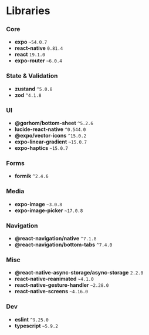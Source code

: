 # Libraries

### Core

- **expo** `~54.0.7`
- **react-native** `0.81.4`
- **react** `19.1.0`
- **expo-router** `~6.0.4`

### State & Validation

- **zustand** `^5.0.8`
- **zod** `^4.1.8`

### UI

- **@gorhom/bottom-sheet** `^5.2.6`
- **lucide-react-native** `^0.544.0`
- **@expo/vector-icons** `^15.0.2`
- **expo-linear-gradient** `~15.0.7`
- **expo-haptics** `~15.0.7`

### Forms

- **formik** `^2.4.6`

### Media

- **expo-image** `~3.0.8`
- **expo-image-picker** `~17.0.8`

### Navigation

- **@react-navigation/native** `^7.1.8`
- **@react-navigation/bottom-tabs** `^7.4.0`

### Misc

- **@react-native-async-storage/async-storage** `2.2.0`
- **react-native-reanimated** `~4.1.0`
- **react-native-gesture-handler** `~2.28.0`
- **react-native-screens** `~4.16.0`

### Dev

- **eslint** `^9.25.0`
- **typescript** `~5.9.2`
